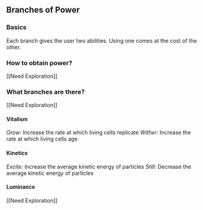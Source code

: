 ## Branches of Power
### Basics
Each branch gives the user two abilities. Using one comes at the cost of the other.

### How to obtain power?
[[Need Exploration]]

### What branches are there?
[[Need Exploration]]
#### Vitalism
*Grow*: Increase the rate at which living cells replicate
*Wither*: Increase the rate at which living cells age

#### Kinetics
*Excite*: Increase the average kinetic energy of particles
*Still*: Decrease the average kinetic energy of particles

#### Luminance
[[Need Exploration]]
	